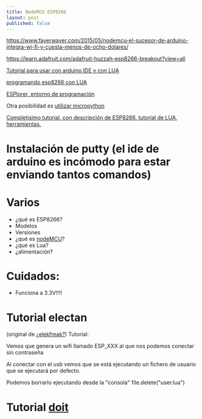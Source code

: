 ```yaml
---
title: NodeMCU ESP8266
layout: post
published: false
---
```


https://www.fayerwayer.com/2015/05/nodemcu-el-sucesor-de-arduino-integra-wi-fi-y-cuesta-menos-de-ocho-dolares/

https://learn.adafruit.com/adafruit-huzzah-esp8266-breakout?view=all

[Tutorial para usar con arduino IDE y con LUA](https://learn.adafruit.com/adafruit-huzzah-esp8266-breakout/using-nodemcu-lua)

[programando esp8266 con LUA](http://benlo.com/esp8266/index.html#LuaLoader)

[ESPlorer, entorno de programación](http://esp8266.ru/esplorer/)

Otra posibilidad es [utilizar micropython](https://learn.adafruit.com/building-and-running-micropython-on-the-esp8266?view=all)

[Completisimo tutorial, con descripción de ESP8266, tutorial de LUA, herramientas, ](https://github.com/geekscape/nodemcu_esp8266/blob/master/workshop_1/esp8266_workshop_1.pdf)


# Instalación de putty (el ide de arduino es incómodo para estar enviando tantos comandos)

# Varios

* ¿qué es ESP8266?
* Modelos
* Versiones
* ¿qué es [nodeMCU](http://www.nodemcu.com/)?
* ¿qué es Lua?
* ¿alimentación?

# Cuidados:

* Funciona a 3.3V!!!!

# Tutorial electan

(original de [¿elekfreak?](http://www.electrodragon.com/product/nodemcu-lua-amica-r2-esp8266-wifi-board/))
Tutorial:

Vemos que genera un wifi llamado ESP_XXX al que nos podemos conectar sin contraseña

Al conectar con el usb vemos que se está ejecutando un fichero de usuario que se ejecutará por defecto.

Podemos borrarlo ejecutando desde la "consola" file.delete("user.lua")


# Tutorial [doit](https://smartarduino.gitbooks.io/user-manual-for-esp-12e-devkit/content/start_quickly.html)

